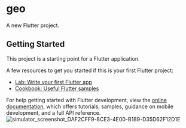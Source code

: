 # geo

A new Flutter project.

## Getting Started

This project is a starting point for a Flutter application.

A few resources to get you started if this is your first Flutter project:

- [Lab: Write your first Flutter app](https://docs.flutter.dev/get-started/codelab)
- [Cookbook: Useful Flutter samples](https://docs.flutter.dev/cookbook)

For help getting started with Flutter development, view the
[online documentation](https://docs.flutter.dev/), which offers tutorials,
samples, guidance on mobile development, and a full API reference.
![simulator_screenshot_DAF2CFF9-8CE3-4E00-B189-D35D62F12D1E](https://user-images.githubusercontent.com/111499904/232432019-f8719d6b-803c-41cf-b522-01d8bdc0e29e.png)
